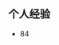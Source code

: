 <!--
 * @Description: 
 * @Author: huxianc
 * @Date: 2020-08-06 09:43:41
 * @LastEditors: huxianc
 * @LastEditTime: 2020-09-30 17:50:13
-->
## 个人经验

- 84